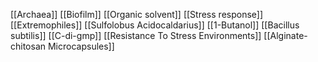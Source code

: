 [[Archaea]]
[[Biofilm]]
[[Organic solvent]]
[[Stress response]]
[[Extremophiles]]
[[Sulfolobus Acidocaldarius]]
[[1-Butanol]]
[[Bacillus subtilis]]
[[C-di-gmp]]
[[Resistance To Stress Environments]]
[[Alginate-chitosan Microcapsules]]
